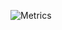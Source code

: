 ![Metrics](https://metrics.lecoq.io/martin-sweeny?template=classic&isocalendar=1&languages=1&people=1&gists=1&followup=1&lines=1&achievements=1&stackoverflow=1&isocalendar.duration=half-year&languages.limit=8&languages.colors=github&languages.threshold=0%25&people.limit=28&people.size=28&people.types=followers%2C%20following&people.identicons=false&people.shuffle=false&followup.sections=repositories&achievements.threshold=C&achievements.secrets=true&achievements.limit=0&stackoverflow.user=1007638&stackoverflow.sections=answers-top%2C%20questions-recent&stackoverflow.limit=2&stackoverflow.lines=4&stackoverflow.lines.snippet=2&config.timezone=America%2FMontreal)
